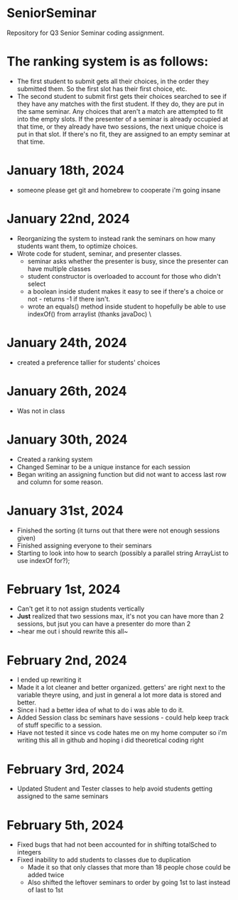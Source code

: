 # SeniorSeminar
Repository for Q3 Senior Seminar coding assignment. 
# The ranking system is as follows:
- The first student to submit gets all their choices, in the order they submitted them. So the first slot has their first choice, etc.
- The second student to submit first gets their choices searched to see if they have any matches with the first student. If they do, they are put in the same seminar. Any choices that aren't a match are attempted to fit into the empty slots. If the presenter of a seminar is already occupied at that time, or they already have two sessions, the next unique choice is put in that slot. If there's no fit, they are assigned to an empty seminar at that time. 

# January 18th, 2024
- someone please get git and homebrew to cooperate i'm going insane

# January 22nd, 2024
- Reorganizing the system to instead rank the seminars on how many students want them, to optimize choices.
- Wrote code for student, seminar, and presenter classes.
    - seminar asks whether the presenter is busy, since the presenter can have multiple classes
    - student constructor is overloaded to account for those who didn't select
    - a boolean inside student makes it easy to see if there's a choice or not - returns -1 if there isn't. 
    - wrote an equals() method inside student to hopefully be able to use indexOf() from arraylist (thanks javaDoc) \

# January 24th, 2024
- created a preference tallier for students' choices
  
# January 26th, 2024
- Was not in class

# January 30th, 2024
- Created a ranking system
- Changed Seminar to be a unique instance for each session
- Began writing an assigning function but did not want to access last row and column for some reason.

# January 31st, 2024
- Finished the sorting (it turns out that there were not enough sessions given)
- Finished assigning everyone to their seminars
- Starting to look into how to search (possibly a parallel string ArrayList to use indexOf for?);

# February 1st, 2024
- Can't get it to not assign students vertically
- **Just** realized that two sessions max, it's not you can have more than 2 sessions, but jsut you can have a presenter do more than 2
- ~hear me out i should rewrite this all~

# February 2nd, 2024
- I ended up rewriting it
- Made it a lot cleaner and better organized. getters' are right next to the variable theyre using, and just in general a lot more data is stored and better.
- Since i had a better idea of what to do i was able to do it.
- Added Session class bc seminars have sessions - could help keep track of stuff specific to a session.
- Have not tested it since vs code hates me on my home computer so i'm writing this all in github and hoping i did theoretical coding right
# February 3rd, 2024
- Updated Student and Tester classes to help avoid students getting assigned to the same seminars
# February 5th, 2024
- Fixed bugs that had not been accounted for in shifting totalSched to integers
- Fixed inability to add students to classes due to duplication
    - Made it so that only classes that more than 18 people chose could be added twice
    - Also shifted the leftover seminars to order by going 1st to last instead of last to 1st